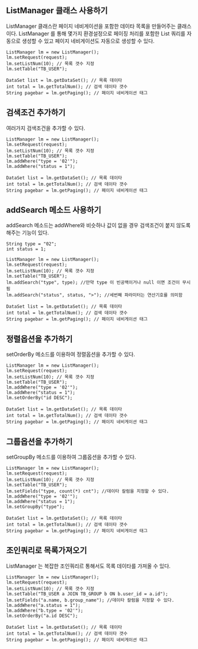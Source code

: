 ## ListManager 클래스 사용하기 ##
ListManager 클래스란 페이지 네비게이션을 포함한 데이타 목록을 만들어주는 클래스이다. ListManager 를 통해 몇가지 환경설정으로 페이징 처리를 포함한 List 쿼리를 자동으로 생성할 수 있고 페이지 네비게이션도 자동으로 생성할 수 있다.
```
ListManager lm = new ListManager();
lm.setRequest(request);
lm.setListNum(10); // 목록 갯수 지정
lm.setTable("TB_USER");

DataSet list = lm.getDataSet(); // 목록 데이타
int total = lm.getTotalNum(); // 검색 데이타 갯수
String pagebar = lm.getPaging(); // 페이지 네비게이션 태그
```

## 검색조건 추가하기 ##
여러가지 검색조건을 추가할 수 있다.
```
ListManager lm = new ListManager();
lm.setRequest(request);
lm.setListNum(10); // 목록 갯수 지정
lm.setTable("TB_USER");
lm.addWhere("type = '02'");
lm.addWhere("status = 1");

DataSet list = lm.getDataSet(); // 목록 데이타
int total = lm.getTotalNum(); // 검색 데이타 갯수
String pagebar = lm.getPaging(); // 페이지 네비게이션 태그
```

## addSearch 메소드 사용하기 ##
addSearch 메소드는 addWhere와 비슷하나 값이 없을 경우 검색조건이 붙지 않도록 해주는 기능이 있다.
```
String type = "02";
int status = 1;

ListManager lm = new ListManager();
lm.setRequest(request);
lm.setListNum(10); // 목록 갯수 지정
lm.setTable("TB_USER");
lm.addSearch("type", type); //만약 type 이 빈공백이거나 null 이면 조건이 무시됨
lm.addSearch("status", status, ">"); //세번째 파라미터는 연산기호를 의미함

DataSet list = lm.getDataSet(); // 목록 데이타
int total = lm.getTotalNum(); // 검색 데이타 갯수
String pagebar = lm.getPaging(); // 페이지 네비게이션 태그
```

## 정렬옵션을 추가하기 ##
setOrderBy 메소드를 이용하여 정렬옵션을 추가할 수 있다.
```
ListManager lm = new ListManager();
lm.setRequest(request);
lm.setListNum(10); // 목록 갯수 지정
lm.setTable("TB_USER");
lm.addWhere("type = '02'");
lm.addWhere("status = 1");
lm.setOrderBy("id DESC");

DataSet list = lm.getDataSet(); // 목록 데이타
int total = lm.getTotalNum(); // 검색 데이타 갯수
String pagebar = lm.getPaging(); // 페이지 네비게이션 태그
```

## 그룹옵션을 추가하기 ##
setGroupBy 메소드를 이용하여 그룹옵션을 추가할 수 있다.
```
ListManager lm = new ListManager();
lm.setRequest(request);
lm.setListNum(10); // 목록 갯수 지정
lm.setTable("TB_USER");
lm.setFields("type, count(*) cnt"); //데이타 칼럼을 지정할 수 있다.
lm.addWhere("type = '02'");
lm.addWhere("status = 1");
lm.setGroupBy("type");

DataSet list = lm.getDataSet(); // 목록 데이타
int total = lm.getTotalNum(); // 검색 데이타 갯수
String pagebar = lm.getPaging(); // 페이지 네비게이션 태그
```

## 조인쿼리로 목록가져오기 ##
ListManager 는 복잡한 조인쿼리르 통해서도 목록 데이타를 가져올 수 있다.
```
ListManager lm = new ListManager();
lm.setRequest(request);
lm.setListNum(10); // 목록 갯수 지정
lm.setTable("TB_USER a JOIN TB_GROUP b ON b.user_id = a.id");
lm.setFields("a.name, b.group_name"); //데이타 칼럼을 지정할 수 있다.
lm.addWhere("a.status = 1");
lm.addWhere("b.type = '02'");
lm.setOrderBy("a.id DESC");

DataSet list = lm.getDataSet(); // 목록 데이타
int total = lm.getTotalNum(); // 검색 데이타 갯수
String pagebar = lm.getPaging(); // 페이지 네비게이션 태그
```